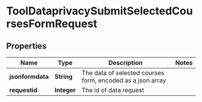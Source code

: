 

# ToolDataprivacySubmitSelectedCoursesFormRequest


## Properties

| Name | Type | Description | Notes |
|------------ | ------------- | ------------- | -------------|
|**jsonformdata** | **String** | The data of selected courses form, encoded as a json array |  |
|**requestid** | **Integer** | The id of data request |  |



